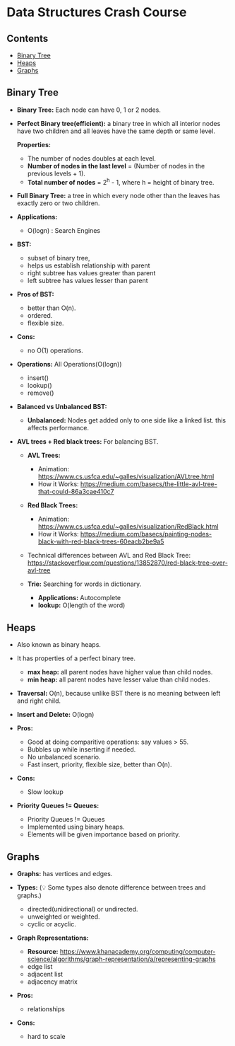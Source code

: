 # Data Structures Crash Course

## Contents

- [Binary Tree](#binary-tree)
- [Heaps](#heaps)
- [Graphs](#graphs)

## Binary Tree

- **Binary Tree:** Each node can have 0, 1 or 2 nodes.

- **Perfect Binary tree(efficient):** a binary tree in which all interior nodes have two children and all leaves have the same depth or same level.

  **Properties:**

  - The number of nodes doubles at each level.
  - **Number of nodes in the last level** = (Number of nodes in the previous levels + 1).
  - **Total number of nodes** = 2<sup>h</sup> - 1, where h = height of binary tree.

- **Full Binary Tree:** a tree in which every node other than the leaves has exactly zero or two children.

- **Applications:**

  - O(logn) : Search Engines

- **BST:**

  - subset of binary tree,
  - helps us establish relationship with parent
  - right subtree has values greater than parent
  - left subtree has values lesser than parent

- **Pros of BST:**

  - better than O(n).
  - ordered.
  - flexible size.

- **Cons:**

  - no O(1) operations.

- **Operations:** All Operations(O(logn))

  - insert()
  - lookup()
  - remove()

- **Balanced vs Unbalanced BST:**

  - **Unbalanced:** Nodes get added only to one side like a linked list. this affects performance.

- **AVL trees + Red black trees:** For balancing BST.

  - **AVL Trees:**

    - Animation: https://www.cs.usfca.edu/~galles/visualization/AVLtree.html
    - How it Works: https://medium.com/basecs/the-little-avl-tree-that-could-86a3cae410c7

  - **Red Black Trees:**

    - Animation: https://www.cs.usfca.edu/~galles/visualization/RedBlack.html
    - How it Works: https://medium.com/basecs/painting-nodes-black-with-red-black-trees-60eacb2be9a5

  - Technical differences between AVL and Red Black Tree: https://stackoverflow.com/questions/13852870/red-black-tree-over-avl-tree

  - **Trie:** Searching for words in dictionary.
    - **Applications:** Autocomplete
    - **lookup:** O(length of the word)

## Heaps

- Also known as binary heaps.
- It has properties of a perfect binary tree.
  - **max heap:** all parent nodes have higher value than child nodes.
  - **min heap:** all parent nodes have lesser value than child nodes.
- **Traversal:** O(n), because unlike BST there is no meaning between left and right child.
- **Insert and Delete:** O(logn)

- **Pros:**

  - Good at doing comparitive operations: say values > 55.
  - Bubbles up while inserting if needed.
  - No unbalanced scenario.
  - Fast insert, priority, flexible size, better than O(n).

- **Cons:**

  - Slow lookup

- **Priority Queues != Queues:**
  - Priority Queues != Queues
  - Implemented using binary heaps.
  - Elements will be given importance based on priority.

## Graphs

- **Graphs:** has vertices and edges.

- **Types:** (&#128161; Some types also denote difference between trees and graphs.)

  - directed(unidirectional) or undirected.
  - unweighted or weighted.
  - cyclic or acyclic.

- **Graph Representations:**

  - **Resource:** https://www.khanacademy.org/computing/computer-science/algorithms/graph-representation/a/representing-graphs
  - edge list
  - adjacent list
  - adjacency matrix

- **Pros:**

  - relationships

- **Cons:**

  - hard to scale
